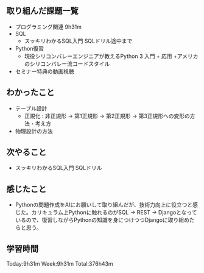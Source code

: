 ## 取り組んだ課題一覧
- プログラミング関連 9h31m
- SQL
    - スッキリわかるSQL入門 SQLドリル途中まで
- Python復習
    - 現役シリコンバレーエンジニアが教えるPython 3 入門 + 応用 +アメリカのシリコンバレー流コードスタイル
- セミナー特典の動画視聴
## わかったこと
- テーブル設計
    - 正規化 : 非正規形 → 第1正規形 → 第2正規形 → 第3正規形への変形の方法・考え方                    
- 物理設計の方法
## 次やること
- スッキリわかるSQL入門 SQLドリル
## 感じたこと
- Pythonの問題作成をAIにお願いして取り組んだが、技術力向上に役立つと感じた。カリキュラム上Pythonに触れるのがSQL → REST → Djangoとなっているので、復習しながらPythonの知識を身につけつつDjangoに取り組めたらと思う。            
## 学習時間
Today:9h31m Week:9h31m Total:376h43m